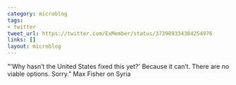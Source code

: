 ```yaml
---
category: microblog
tags:
- twitter
tweet_url: https://twitter.com/ExMember/status/373989334384254976
links: []
layout: microblog
---
```

"'Why hasn’t the United States fixed this yet?'  Because it can’t. There are no viable options. Sorry." Max Fisher on Syria
